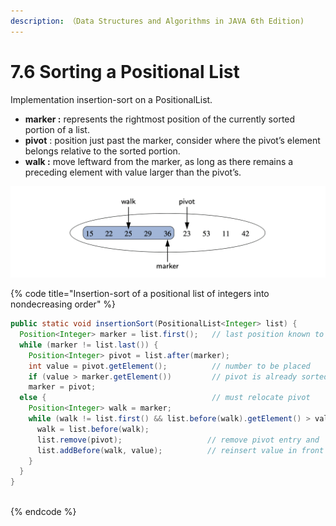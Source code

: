 ```yaml
---
description: （Data Structures and Algorithms in JAVA 6th Edition)
---
```


# 7.6 Sorting a Positional List

 Implementation insertion-sort on a PositionalList.

* **marker :** represents the rightmost position of the currently sorted portion of a list.
* **pivot** : position just past the marker, consider where the pivot’s element belongs relative to the sorted portion.
* **walk :** move leftward from the marker, as long as there remains a preceding element with value larger than the pivot’s.

![Overview of one step of our insertion-sort algorithm](../.gitbook/assets/jie-ping-20210706-xia-wu-4.14.53.png)

{% code title="Insertion-sort of a positional list of integers into nondecreasing order" %}
```java
public static void insertionSort(PositionalList<Integer> list) {
  Position<Integer> marker = list.first();   // last position known to be sorted
  while (marker != list.last()) {
    Position<Integer> pivot = list.after(marker);
    int value = pivot.getElement();          // number to be placed
    if (value > marker.getElement())         // pivot is already sorted
    marker = pivot;
  else {                                     // must relocate pivot
    Position<Integer> walk = marker;
    while (walk != list.first() && list.before(walk).getElement() > value)
      walk = list.before(walk);
      list.remove(pivot);                   // remove pivot entry and 
      list.addBefore(walk, value);          // reinsert value in front of walk
    } 
  }
}
  
```
{% endcode %}

